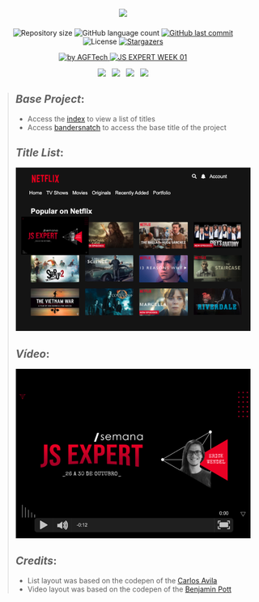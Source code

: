 <h2 align="center">
<img src="https://img.shields.io/badge/Project developed during the -JS EXPERT WEEK 01 by 🚀 ErickWendel-eb0000?style=for-the-badge"/>
</h2>

<p align="center">	
  <img alt="Repository size" src="https://img.shields.io/github/repo-size/agftech/js-expert-week-01?color=eb0000">
  <img alt="GitHub language count" src="https://img.shields.io/github/languages/count/agftech/js-expert-week-01?color=eb0000">
  <a href="https://github.com/agftech/js-expert-week-01/commits/master">
    <img alt="GitHub last commit" src="https://img.shields.io/github/last-commit/agftech/js-expert-week-01?color=eb0000">
  </a> 
  <img alt="License" src="https://img.shields.io/badge/license-MIT-eb0000">
  <a href="https://github.com/agftech/js-expert-week-01/stargazers">
    <img alt="Stargazers" src="https://img.shields.io/github/stars/agftech/js-expert-week-01?color=eb0000&logo=github">
  </a>
</p>

<p align="Center">
  <a href="https://github.com/agftech" target="_blank">
  <img alt="by AGFTech" src="https://img.shields.io/badge/made%20by-AGFTECH's-eb0000">
  </a>
  <a aria-label="Completed" href="https://nextlevelweek.com/episodios/omnistack/edicao/3">
   <img alt="JS EXPERT WEEK 01" src="https://img.shields.io/badge/ JS EXPERT WEEK 01-NetFlix-eb0000">
  </a>
</p>

<p align="center">
  <a href="#base-project"><img src="https://img.shields.io/badge/Base Project-eb0000?style=for-the-badge"/></a>&nbsp;&nbsp;
  <a href="#title-list"><img src="https://img.shields.io/badge/Title List-eb0000?style=for-the-badge"/></a>&nbsp;&nbsp;
  <a href="#video"><img src="https://img.shields.io/badge/Video-eb0000?style=for-the-badge"/></a>&nbsp;&nbsp;
  <a href="#credit"><img src="https://img.shields.io/badge/Credits-eb0000?style=for-the-badge"/></a>
</p>

> ## _**Base Project**_:
>
> - Access the [index](./public/index/index.html) to view a list of titles
> - Access [bandersnatch](./public/bandersnatch/index.html) to access the base title of the project
>
> ## _**Title List**_: 
>
> ![titulos](./prints/titulos.png)
>
> ## _**Vídeo**_:
>
> ![titulos](./prints/demo.png)
> 
> ## _**Credits**_:
> 
> - List layout was based on the codepen of the [Carlos Avila](https://codepen.io/cb2307/pen/XYxyeY)
> - Video layout was based on the codepen of the [Benjamin Pott](https://codepen.io/benjipott/pen/JELELN)
